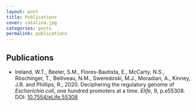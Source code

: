 ```yaml
---
layout: post
title: Publications
cover: catalina.jpg
categories: posts
permalink: publications
---
```


## Publications
- Ireland, W.T., Beeler, S.M., Flores-Bautista, E., McCarty, N.S., Röschinger, T., Belliveau, N.M., Sweredoski, M.J., Moradian, A., Kinney, J.B. and Phillips, R., 2020. Deciphering the regulatory genome of *Escherichia coli*, one hundred promoters at a time. *Elife*, 9, p.e55308. DOI: [10.7554/eLife.55308](https://doi.org/10.7554/eLife.55308)